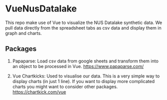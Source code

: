 # VueNusDatalake
This repo make use of Vue to visualize the NUS Datalake synthetic data. We pull data directly from the spreadsheet tabs as csv data and display them in graph and charts.

## Packages

1. Papaparse: Load csv data from google sheets and transform them into an object to be processed in Vue.
https://www.papaparse.com/

2. Vue Chartkicks: Used to visualise our data. This is a very simple way to display charts (in just 1 line). If you want to display more complicated charts you might want to consider other packages.
https://chartkick.com/vue
